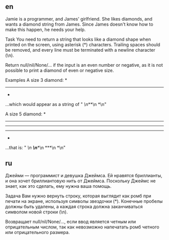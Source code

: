 ## en

Jamie is a programmer, and James' girlfriend.
She likes diamonds, and wants a diamond string from James.
Since James doesn't know how to make this happen, he needs your help.

Task
You need to return a string that looks like a diamond shape when printed on the screen,
using asterisk (*) characters. 
Trailing spaces should be removed, and every line must be terminated with a newline character (\n).

Return null/nil/None/... if the input is an even number or negative,
as it is not possible to print a diamond of even or negative size.

Examples
A size 3 diamond:
 *
***
 *
...which would appear as a string of " *\n***\n *\n"

A size 5 diamond:
  *
 ***
*****
 ***
  *
...that is:
"  *\n ***\n*****\n ***\n  *\n"

## ru

Джейми — программист и девушка Джеймса.
Ей нравятся бриллианты, и она хочет бриллиантовую нить от Джеймса.
Поскольку Джеймс не знает, как это сделать, ему нужна ваша помощь.

Задача
Вам нужно вернуть строку, которая выглядит как ромб при печати на экране,
используя символы звездочки (*).
Конечные пробелы должны быть удалены, а каждая строка должна заканчиваться символом новой строки (\n).

Возвращает null/nil/None/..., если ввод является четным или отрицательным числом,
так как невозможно напечатать ромб четного или отрицательного размера.